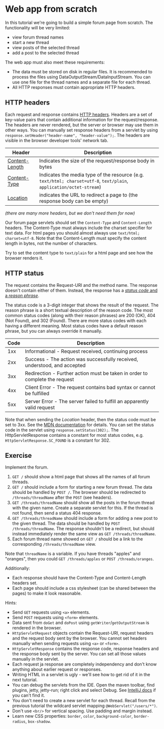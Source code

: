 # Web app from scratch

In this tutorial we're going to build a simple forum page from scratch.
The functionality will be very limited:

* view forum thread names
* start a new thread
* view posts of the selected thread
* add a post to the selected thread

The web app must also meet these requirements:
* The data must be stored on disk in regular files.
  It is recommended to process the files using DataOutputStream/DataInputStream.
  You can use one file for the thread names and a separate file for each thread.
* All HTTP responses must contain appropriate HTTP headers.

## HTTP headers

Each request and response contains [HTTP headers](https://developer.mozilla.org/en-US/docs/Web/HTTP/Headers).
Headers are a set of key-value pairs that contain additional information for the request/response.
The headers are never rendered, but the server or browser may use them in other ways.
You can manually set response headers from a servlet by using `response.setHeader("header-name", "header-value");`.
The headers are visible in the browser developer tools' network tab.

| Header | Description |
| --- | --- |
| [Content-Length](https://developer.mozilla.org/en-US/docs/Web/HTTP/Headers/Content-Length) | Indicates the size of the request/response body in bytes |
| [Content-Type](https://developer.mozilla.org/en-US/docs/Web/HTTP/Headers/Content-Type) | Indicates the media type of the resource (e.g. `text/html; charset=utf-8`, `text/plain`, `application/octet-stream`) |
| [Location](https://developer.mozilla.org/en-US/docs/Web/HTTP/Headers/Location) | indicates the URL to redirect a page to (the response body can be empty) |

*(there are many more headers, but we don't need them for now)*

Our forum page servlets should set the `Content-Type` and `Content-Length` headers.
The Content-Type must always include the charset specifier for text data.
For html pages you should almost always use `text/html; charset=utf-8`.
Note that the Content-Length must specify the content length in bytes, not the number of characters.

Try to set the content type to `text/plain` for a html page and see how the browser renders it.

## HTTP status

The request contains the Request-URI and the method name.
The response doesn't contain either of them.
Instead, the response has a [*status code* and a *reason phrase*](https://tools.ietf.org/html/rfc2616#section-6).

The status code is a 3-digit integer that shows the result of the request.
The reason phrase is a short textual description of the reason code.
The most common status codes (along with their reason phrases) are 200 (OK), 404 (Not Found), and 302 (Found).
There are more status codes with each having a different meaning.
Most status codes have a default reason phrase, but you can always override it manually.

| Code | Description |
| --- | --- |
| 1xx | Informational - Request received, continuing process |
| 2xx | Success - The action was successfully received, understood, and accepted |
| 3xx | Redirection - Further action must be taken in order to complete the request |
| 4xx | Client Error - The request contains bad syntax or cannot be fulfilled |
| 5xx | Server Error - The server failed to fulfill an apparently valid request |

Note that when sending the *Location* header, then the status code must be set to 3xx.
See the [MDN documentation](https://developer.mozilla.org/en-US/docs/Web/HTTP/Headers/Location) for details.
You can set the status code in the servlet using `response.setStatus(302);`.
The HttpServletResponse contains a constant for most status codes, e.g. `HttpServletResponse.SC_FOUND` is a constant for 302.

## Exercise

Implement the forum.

1. `GET /` should show a html page that shows all the names of all forum threads.
2. `GET /` should include a form for starting a new forum thread.
   The data should be handled by `POST /`.
   The browser should be redirected to `/threads/threadName` after the `POST` (see headers).
3. `GET /threads/threadName` should show all the posts in the forum thread with the given name.
   Create a separate servlet for this.
   If the thread is not found, then send a status 404 response.
4. `GET /threads/threadName` should include a form for adding a new post to the given thread.
   The data should be handled by `POST /threads/threadName`.
   The response shouldn't be a redirect, but should instead immediately render the same view as `GET /threads/threadName`.
5. Each forum thread name showed on `GET /` should be a link to the corresponding `/threads/threadName` view.

Note that `threadName` is a variable. If you have threads "apples" and "oranges", then you could `GET /threads/apples` or `POST /threads/oranges`.

Additionally:
* Each response should have the Content-Type and Content-Length headers set.
* Each page should include a css stylesheet (can be shared between the pages) to make it look reasonable.

Hints:
* Send `GET` requests using `<a>` elements.
* Send `POST` requests using `<form>` elements.
* Data sent from `doGet` and `doPost` using `getWriter`/`getOutputStream` is rendered in the browser.
* `HttpServletRequest` objects contain the Request-URI, request headers and the request body sent by the browser.
  You cannot set headers manually when sending requests using `<a>` or `<form>`.
* `HttpServletResponse` contains the response code, response headers and the response body sent by the server.
  You can set all those values manually in the servlet.
* Each request ja response are completely independency and don't know anything about earlier request or responses.
* Writing HTML in a servlet is ugly - we'll see how to get rid of it in the next tutorial.
* You can debug the servlets from the IDE.
  Open the maven toolbar, find plugins, jetty, jetty-run; right click and select Debug.
  See [IntelliJ docs](https://www.jetbrains.com/help/idea/maven-projects-tool-window.html) if you can't find it.
* You don't need to create a new servlet for each thread.
  Recall from the previous tutorial the wildcard servlet mapping `@WebServlet("/users/*")`.
* Don't use `<br/>` for vertical spacing.
  Use padding and margin instead.
* Learn new CSS properties: `border`, `color`, `background-color`, `border-radius`, `box-shadow`.
